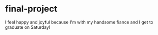 # final-project
I feel happy and joyful because I'm with my handsome fiance and I get to graduate on Saturday!
